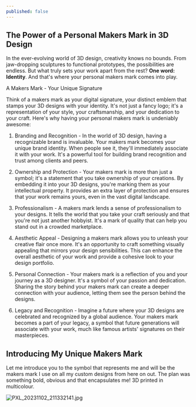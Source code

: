 ```yaml
---
published: false
---
```

## The Power of a Personal Makers Mark in 3D Design

In the ever-evolving world of 3D design, creativity knows no bounds. From jaw-dropping sculptures to functional prototypes, the possibilities are endless. But what truly sets your work apart from the rest? **One word: Identity**. And that's where your personal makers mark comes into play.

A Makers Mark - Your Unique Signature

Think of a makers mark as your digital signature, your distinct emblem that stamps your 3D designs with your identity. It's not just a fancy logo; it's a representation of your style, your craftsmanship, and your dedication to your craft. Here's why having your personal makers mark is undeniably awesome:

1. Branding and Recognition - In the world of 3D design, having a recognizable brand is invaluable. Your makers mark becomes your unique brand identity. When people see it, they'll immediately associate it with your work. It's a powerful tool for building brand recognition and trust among clients and peers.

2. Ownership and Protection - Your makers mark is more than just a symbol; it's a statement that you take ownership of your creations. By embedding it into your 3D designs, you're marking them as your intellectual property. It provides an extra layer of protection and ensures that your work remains yours, even in the vast digital landscape.

3. Professionalism - A makers mark lends a sense of professionalism to your designs. It tells the world that you take your craft seriously and that you're not just another hobbyist. It's a mark of quality that can help you stand out in a crowded marketplace.

4. Aesthetic Appeal - Designing a makers mark allows you to unleash your creative flair once more. It's an opportunity to craft something visually appealing that mirrors your design sensibilities. This can enhance the overall aesthetic of your work and provide a cohesive look to your design portfolio.

5. Personal Connection - Your makers mark is a reflection of you and your journey as a 3D designer. It's a symbol of your passion and dedication. Sharing the story behind your makers mark can create a deeper connection with your audience, letting them see the person behind the designs.

6. Legacy and Recognition - Imagine a future where your 3D designs are celebrated and recognized by a global audience. Your makers mark becomes a part of your legacy, a symbol that future generations will associate with your work, much like famous artists' signatures on their masterpieces.

## Introducing My Unique Makers Mark

Let me introduce you to the symbol that represents me and will be the makers mark I use on all my custom designs from here on out. The plan was something bold, obvious and that encapsulates me! 3D printed in multicolour.

![PXL_20231102_211332141.jpg]({{site.baseurl}}/_posts/PXL_20231102_211332141.jpg)
